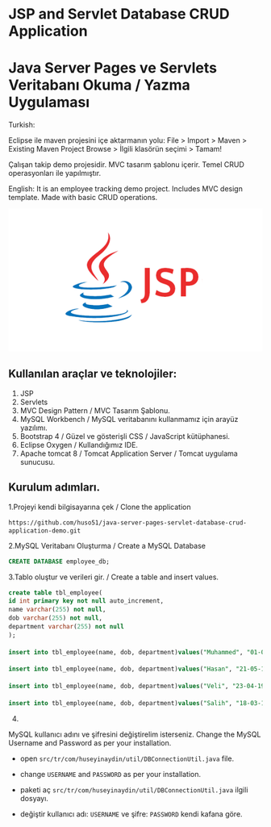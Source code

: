 # JSP and Servlet Database CRUD Application
# Java Server Pages ve Servlets Veritabanı Okuma / Yazma Uygulaması
Turkish:

Eclipse ile maven projesini içe aktarmanın yolu: File > Import > Maven > Existing Maven Project Browse > İlgili klasörün seçimi > Tamam!

Çalışan takip demo projesidir. 
MVC tasarım şablonu içerir. 
Temel CRUD operasyonları ile yapılmıştır.

English:
It is an employee tracking demo project.
Includes MVC design template.
Made with basic CRUD operations.

![Java Server Pages](jsp.png "JSP")

## Kullanılan araçlar ve teknolojiler:

1. JSP
2. Servlets
3. MVC Design Pattern / MVC Tasarım Şablonu.
4. MySQL Workbench / MySQL veritabanını kullanmamız için arayüz yazılımı.
5. Bootstrap 4 / Güzel ve gösterişli CSS / JavaScript kütüphanesi.
6. Eclipse Oxygen / Kullandığımız IDE.
7. Apache tomcat 8 / Tomcat Application Server / Tomcat uygulama sunucusu.

## Kurulum adımları.

1.Projeyi kendi bilgisayarına çek / Clone the application

```
https://github.com/huso51/java-server-pages-servlet-database-crud-application-demo.git
```

2.MySQL Veritabanı Oluşturma / Create a MySQL Database

```sql
CREATE DATABASE employee_db;
```

3.Tablo oluştur ve verileri gir. / Create a table and insert values.

```sql
create table tbl_employee(
id int primary key not null auto_increment,
name varchar(255) not null,
dob varchar(255) not null,
department varchar(255) not null
);

insert into tbl_employee(name, dob, department)values("Muhammed", "01-01-571", "Prophet");

insert into tbl_employee(name, dob, department)values("Hasan", "21-05-1992", "Testing");

insert into tbl_employee(name, dob, department)values("Veli", "23-04-1988", "Development");

insert into tbl_employee(name, dob, department)values("Salih", "18-03-1989", "Support");
```

4.
MySQL kullanıcı adını ve şifresini değiştirelim isterseniz.
Change the MySQL Username and Password as per your installation.

+ open `src/tr/com/huseyinaydin/util/DBConnectionUtil.java` file.
+ change `USERNAME` and `PASSWORD` as per your installation.

+ paketi aç `src/tr/com/huseyinaydin/util/DBConnectionUtil.java` ilgili dosyayı.
+ değiştir kullanıcı adı: `USERNAME` ve şifre: `PASSWORD` kendi kafana göre.
